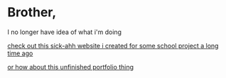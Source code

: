 # Brother,

<p class=testing style="text-color:green;">I no longer have idea of what i'm doing</p>

[check out this sick-ahh website i created for some school project a long time ago](https://bstwbpg-arvzy.vercel.app)<br>

[or how about this unfinished portfolio thing](https://kwisoo.vercel.app)

